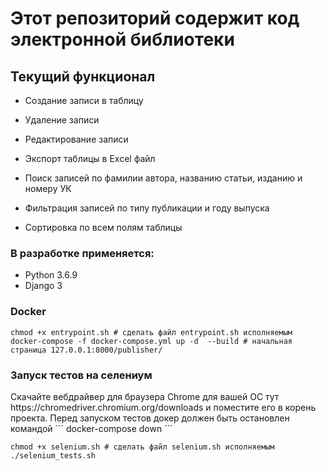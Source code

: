 <h1>Этот репозиторий содержит код электронной библиотеки</h1>

<h2>Текущий функционал</h2>

- Создание записи в таблицу

- Удаление записи

- Редактирование записи

- Экспорт таблицы в Excel файл 

- Поиск записей по фамилии автора, названию статьи, изданию и номеру УК

- Фильтрация записей по типу публикации и году выпуска

- Сортировка по всем полям таблицы

  

<h3>В разработке применяется:</h3>

- Python 3.6.9
- Django 3


<h3>Docker</h3>

```
chmod +x entrypoint.sh # cделать файл entrypoint.sh исполняемым
docker-compose -f docker-compose.yml up -d  --build # начальная страница 127.0.0.1:8000/publisher/
```

<h3>Запуск тестов на селениум</h3>
Скачайте вебдрайвер для браузера Chrome для вашей ОС тут https://chromedriver.chromium.org/downloads
и поместите его в корень проекта.
Перед запуском тестов докер должен быть остановлен командой ``` docker-compose down ```

```
chmod +x selenium.sh # сделать файл selenium.sh исполняемым
./selenium_tests.sh
```
